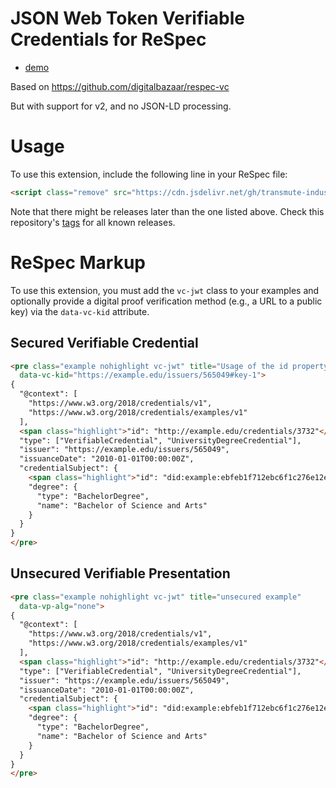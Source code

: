 # JSON Web Token Verifiable Credentials for ReSpec

- [demo](https://transmute-industries.github.io/respec-vc-jwt/)

Based on https://github.com/digitalbazaar/respec-vc

But with support for v2, and no JSON-LD processing.

# Usage

To use this extension, include the following line in your ReSpec file:

```html
<script class="remove" src="https://cdn.jsdelivr.net/gh/transmute-industries/respec-vc-jwt@0.0.5/dist/main.js"></script>
```

Note that there might be releases later than the one listed above. 
Check this repository's [tags](https://github.com/transmute-industries/respec-vc-jwt/tags) 
for all known releases.

# ReSpec Markup

To use this extension, you must add the `vc-jwt` class to your examples
and optionally provide a digital proof verification method (e.g., 
a URL to a public key) via the `data-vc-kid` attribute.

## Secured Verifiable Credential

```html
<pre class="example nohighlight vc-jwt" title="Usage of the id property"
  data-vc-kid="https://example.edu/issuers/565049#key-1">
{
  "@context": [
    "https://www.w3.org/2018/credentials/v1",
    "https://www.w3.org/2018/credentials/examples/v1"
  ],
  <span class="highlight">"id": "http://example.edu/credentials/3732"</span>,
  "type": ["VerifiableCredential", "UniversityDegreeCredential"],
  "issuer": "https://example.edu/issuers/565049",
  "issuanceDate": "2010-01-01T00:00:00Z",
  "credentialSubject": {
    <span class="highlight">"id": "did:example:ebfeb1f712ebc6f1c276e12ec21"</span>,
    "degree": {
      "type": "BachelorDegree",
      "name": "Bachelor of Science and Arts"
    }
  }
}
</pre>
```

## Unsecured Verifiable Presentation

```html
<pre class="example nohighlight vc-jwt" title="unsecured example"
  data-vp-alg="none">
{
  "@context": [
    "https://www.w3.org/2018/credentials/v1",
    "https://www.w3.org/2018/credentials/examples/v1"
  ],
  <span class="highlight">"id": "http://example.edu/credentials/3732"</span>,
  "type": ["VerifiableCredential", "UniversityDegreeCredential"],
  "issuer": "https://example.edu/issuers/565049",
  "issuanceDate": "2010-01-01T00:00:00Z",
  "credentialSubject": {
    <span class="highlight">"id": "did:example:ebfeb1f712ebc6f1c276e12ec21"</span>,
    "degree": {
      "type": "BachelorDegree",
      "name": "Bachelor of Science and Arts"
    }
  }
}
</pre>
```


